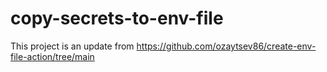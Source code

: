 # copy-secrets-to-env-file
This project is an update from https://github.com/ozaytsev86/create-env-file-action/tree/main
